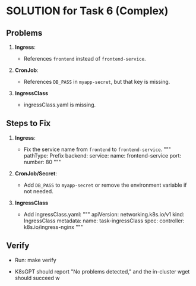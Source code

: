 # SOLUTION for Task 6 (Complex)

## Problems

1. **Ingress**:
   - References `frontend` instead of `frontend-service`.

2. **CronJob**:
   - References `DB_PASS` in `myapp-secret`, but that key is missing.

3. **IngressClass**
   - ingressClass.yaml is missing.

## Steps to Fix

1. **Ingress**:
   - Fix the service name from `frontend` to `frontend-service`.
"""
   pathType: Prefix
   backend:
   service:
      name: frontend-service
      port:
         number: 80
"""

2. **CronJob/Secret**:
   - Add `DB_PASS` to `myapp-secret` or remove the environment variable if not needed.

3. **IngressClass**
   - Add ingressClass.yaml:
"""
apiVersion: networking.k8s.io/v1
kind: IngressClass
metadata:
  name: task-ingressClass
spec:
  controller: k8s.io/ingress-nginx
"""

## Verify
- Run:
make verify

- K8sGPT should report "No problems detected," and the in-cluster wget should succeed w